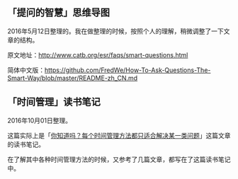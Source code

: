 ## 「提问的智慧」思维导图

2016年5月12日整理的。我在做整理的时候，按照个人的理解，稍微调整了一下文章的结构。

原文地址：http://www.catb.org/esr/faqs/smart-questions.html

简体中文版：https://github.com/FredWe/How-To-Ask-Questions-The-Smart-Way/blob/master/README-zh_CN.md

## 「时间管理」读书笔记

2016年10月01日整理。

这篇实际上是「[你知道吗？每个时间管理方法都只适合解决某一类问题](https://zhuanlan.zhihu.com/p/22494362)」这篇文章的读书笔记。

在了解其中各种时间管理方法的时候，又参考了几篇文章，都写在了这篇读书笔记中。
